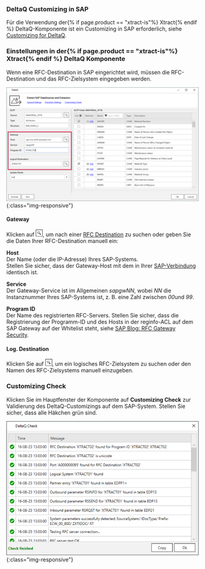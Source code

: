### DeltaQ Customizing in SAP

Für die Verwendung der{% if page.product == "xtract-is"%} Xtract{% endif %} DeltaQ-Komponente ist ein Customizing in SAP erforderlich, siehe [Customizing for DeltaQ](../sap-customizing/customizing-for-deltaq).

### Einstellungen in der{% if page.product == "xtract-is"%} Xtract{% endif %} DeltaQ Komponente

Wenn eine RFC-Destination in SAP eingerichtet wird, müssen die RFC-Destination und das RFC-Zielsystem eingegeben werden.

![deltaq-tech-settings](/img/content/deltaq-tech-settings.png){:class="img-responsive"}

#### Gateway

Klicken auf ![magnifying-glass](/img/content/icons/magnifying-glass.png), um nach einer [RFC Destination](../sap-customizing/customizing-for-deltaq) zu suchen oder geben Sie die Daten Ihrer RFC-Destination manuell ein:

**Host**<br>Der Name (oder die IP-Adresse) Ihres SAP-Systems. <br>
Stellen Sie sicher, dass der Gateway-Host mit dem in Ihrer [SAP-Verbindung](../getting-started/sap-connection) identisch ist.

**Service**<br>Der Gateway-Service ist im Allgemeinen *sapgwNN*, wobei *NN* die Instanznummer Ihres SAP-Systems ist, z. B. eine Zahl zwischen *00*und *99*.


**Program ID**<br>Der Name des registrierten RFC-Servers.
Stellen Sie sicher, dass die Registrierung der Programm-ID und des Hosts in der reginfo-ACL auf dem SAP Gateway auf der Whitelist steht, siehe [SAP Blog: RFC Gateway Security](https://blogs.sap.com/2021/01/26/rfc-gateway-security-part-1-basic-understanding/).

#### Log. Destination
Klicken Sie auf ![magnifying-glass](/img/content/icons/magnifying-glass.png), um ein logisches RFC-Zielsystem zu suchen oder den Namen des RFC-Zielsystems manuell einzugeben.

### Customizing Check
Klicken Sie im Hauptfenster der Komponente auf **Customizing Check** zur Validierung des DeltaQ-Customizings auf dem SAP-System.
Stellen Sie sicher, dass alle Häkchen grün sind.

![customizing-check-successful](/img/content/customizing-check-successfull.png){:class="img-responsive"}